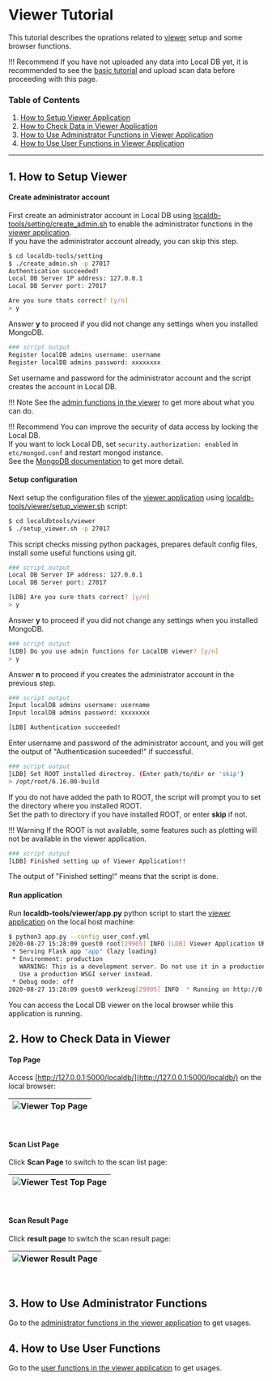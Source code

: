 # Viewer Tutorial

This tutorial describes the oprations related to [viewer](../tool/viewer.md) setup and some browser functions.

!!! Recommend
    If you have not uploaded any data into Local DB yet, it is recommended to see the [basic tutorial](basic.md) and upload scan data before proceeding with this page.

### Table of Contents

1. [How to Setup Viewer Application](#1-how-to-setup-viewer)
2. [How to Check Data in Viewer Application](#2-how-to-check-data-in-viewer)
3. [How to Use Administrator Functions in Viewer Application](#3-how-to-use-administrator-functions)
4. [How to Use User Functions in Viewer Application](#4-how-to-use-user-functions)

---

## 1. How to Setup Viewer

#### Create administrator account

First create an administrator account in Local DB using [localdb-tools/setting/create_admin.sh](../script/create_admin.md) to enable the administrator functions in the [viewer application](../tool/viewer.md).<br>
If you have the administrator account already, you can skip this step.

```bash
$ cd localdb-tools/setting
$ ./create_admin.sh -p 27017
Authentication succeeded!
Local DB Server IP address: 127.0.0.1
Local DB Server port: 27017

Are you sure thats correct? [y/n]
> y
```

Answer **y** to proceed if you did not change any settings when you installed MongoDB.<br>

```bash
### script output
Register localDB admins username: username
Register localDB admins password: xxxxxxxx
```

Set username and password for the administrator account and the script creates the account in Local DB.

!!! Note
    See the [admin functions in the viewer](../tool/viewer.md) to get more about what you can do.

!!! Recommend
    You can improve the security of data access by locking the Local DB.<br>
    If you want to lock Local DB, set `security.authorization: enabled` in `etc/mongod.conf` and restart mongod instance.<br>
    See the [MongoDB documentation](https://docs.mongodb.com/manual/tutorial/enable-authentication/) to get more detail.

#### Setup configuration

Next setup the configuration files of the [viewer application](../tool/viewer.md) using [localdb-tools/viewer/setup_viewer.sh](../script/setup-viewer.md) script:

```bash
$ cd localdbtools/viewer
$ ./setup_viewer.sh -p 27017
```

This script checks missing python packages, prepares default config files, install some useful functions using git.

```bash
### script output
Local DB Server IP address: 127.0.0.1
Local DB Server port: 27017

[LDB] Are you sure thats correct? [y/n]
> y
```

Answer **y** to proceed if you did not change any settings when you installed MongoDB.<br>

```bash
### script output
[LDB] Do you use admin functions for LocalDB viewer? [y/n]
> y
```

Answer **n** to proceed if you creates the administrator account in the previous step.

```bash
### script output
Input localDB admins username: username
Input localDB admins password: xxxxxxxx

[LDB] Authentication succeeded!
```

Enter username and password of the administrator account, and you will get the output of "Authenticasion suceeded!" if successful.

```bash
### script output
[LDB] Set ROOT installed directroy. (Enter path/to/dir or 'skip')
> /opt/root/6.16.00-build
```

If you do not have added the path to ROOT, the script will prompt you to set the directory where you installed ROOT.<br>
Set the path to directory if you have installed ROOT, or enter **skip** if not.<br>

!!! Warning
    If the ROOT is not available, some features such as plotting will not be available in the viewer application.

```bash
### script output
[LDB] Finished setting up of Viewer Application!!
```

The output of "Finished setting!" means that the script is done.

#### Run application

Run **localdb-tools/viewer/app.py** python script to start the [viewer application](../tool/viewer.md) on the local host machine:

```bash
$ python3 app.py --config user_conf.yml
2020-08-27 15:28:09 guest0 root[29905] INFO [LDB] Viewer Application URL: http://127.0.0.1:5000/localdb/
 * Serving Flask app "app" (lazy loading)
 * Environment: production
   WARNING: This is a development server. Do not use it in a production deployment.
   Use a production WSGI server instead.
 * Debug mode: off
2020-08-27 15:28:09 guest0 werkzeug[29905] INFO  * Running on http://0.0.0.0:5000/ (Press CTRL+C to quit)
```

You can access the Local DB viewer on the local browser while this application is running.<br>

## 2. How to Check Data in Viewer

#### Top Page

Access [http://127.0.0.1:5000/localdb/](http://127.0.0.1:5000/localdb/) on the local browser:

|![Viewer Top Page](../images/viewer/top.png)|
|:-:|

<br>

#### Scan List Page

Click **Scan Page** to switch to the scan list page:

|![Viewer Test Top Page](../images/viewer/top_test.png)|
|:-:|

<br>

#### Scan Result Page

Click **result page** to switch the scan result page:

|![Viewer Result Page](../images/viewer/result.png)|
|:-:|

<br>

## 3. How to Use Administrator Functions

Go to the [administrator functions in the viewer application](../tool/viewer/admin.md) to get usages.

## 4. How to Use User Functions

Go to the [user functions in the viewer application](../tool/viewer/user.md) to get usages.
